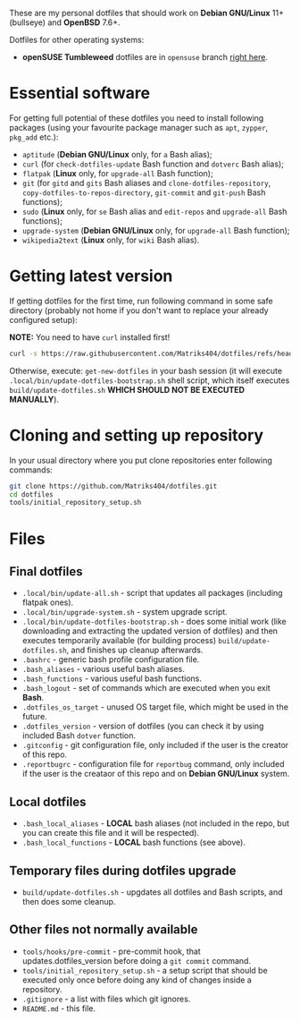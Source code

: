 These are my personal dotfiles that should work on **Debian GNU/Linux** 11+ (bullseye) and **OpenBSD** 7.6+.

Dotfiles for other operating systems:

* **openSUSE Tumbleweed** dotfiles are in `opensuse` branch [right here](https://github.com/Matriks404/dotfiles/tree/opensuse).

# Essential software

For getting full potential of these dotfiles you need to install following packages (using your favourite package manager such as `apt`, `zypper`, `pkg_add` etc.):

* `aptitude` (**Debian GNU/Linux** only, for `a` Bash alias);
* `curl` (for `check-dotfiles-update` Bash function and `dotverc` Bash alias);
* `flatpak` (**Linux** only, for `upgrade-all` Bash function);
* `git` (for `gitd` and `gits` Bash aliases and `clone-dotfiles-repository`, `copy-dotfiles-to-repos-directory`, `git-commit` and `git-push` Bash functions);
* `sudo` (**Linux** only, for `se` Bash alias and `edit-repos` and `upgrade-all` Bash functions);
* `upgrade-system` (**Debian GNU/Linux** only, for `upgrade-all` Bash function);
* `wikipedia2text` (**Linux** only, for `wiki` Bash alias).

# Getting latest version

If getting dotfiles for the first time, run following command in some safe directory (probably not home if you don't want to replace your already configured setup):

**NOTE:** You need to have `curl` installed first!

```bash
curl -s https://raw.githubusercontent.com/Matriks404/dotfiles/refs/heads/master/.local/bin/update-dotfiles-bootstrap.sh | sh
```

Otherwise, execute: `get-new-dotfiles` in your bash session (it will execute `.local/bin/update-dotfiles-bootstrap.sh` shell script, which itself executes `build/update-dotfiles.sh` **WHICH SHOULD NOT BE EXECUTED MANUALLY**).

# Cloning and setting up repository

In your usual directory where you put clone repositories enter following commands:

```bash
git clone https://github.com/Matriks404/dotfiles.git
cd dotfiles
tools/initial_repository_setup.sh
```

# Files

## Final dotfiles
* `.local/bin/update-all.sh` - script that updates all packages (including flatpak ones).
* `.local/bin/upgrade-system.sh` - system upgrade script.
* `.local/bin/update-dotfiles-bootstrap.sh` - does some initial work (like downloading and extracting the updated version of dotfiles) and then executes temporarily available (for building process) `build/update-dotfiles.sh`, and finishes up cleanup afterwards.
* `.bashrc` - generic bash profile configuration file.
* `.bash_aliases` - various useful bash aliases.
* `.bash_functions` - various useful bash functions.
* `.bash_logout` - set of commands which are executed when you exit **Bash**.
* `.dotfiles_os_target` - unused OS target file, which might be used in the future.
* `.dotfiles_version` - version of dotfiles (you can check it by using included Bash `dotver` function.
* `.gitconfig` - git configuration file, only included if the user is the creator of this repo.
* `.reportbugrc` - configuration file for `reportbug` command, only included if the user is the creataor of this repo and on **Debian GNU/Linux** system.

## Local dotfiles
* `.bash_local_aliases` - **LOCAL** bash aliases (not included in the repo, but you can create this file and it will be respected).
* `.bash_local_functions` - **LOCAL** bash functions (see above).

## Temporary files during dotfiles upgrade
* `build/update-dotfiles.sh` - upgdates all dotfiles and Bash scripts, and then does some cleanup.

## Other files not normally available
* `tools/hooks/pre-commit` - pre-commit hook, that updates.dotfiles_version before doing a `git commit` command.
* `tools/initial_repository_setup.sh` - a setup script that should be executed only once before doing any kind of changes inside a repository.
* `.gitignore` - a list with files which git ignores.
* `README.md` - this file.
